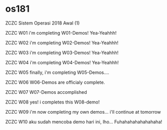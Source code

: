 # os181
ZCZC Sistem Operasi 2018 Awal (1)

ZCZC W01 i'm completing W01-Demos! Yea-Yeahhh!

ZCZC W02 i'm completing W02-Demos! Yea-Yeahhh!

ZCZC W03 i'm completing W03-Demos! Yea-Yeahhh!

ZCZC W04 i'm completing W04-Demos! Yea-Yeahhh!

ZCZC W05 finally, i'm completing W05-Demos....

ZCZC W06 W06-Demos are officialy complete.

ZCZC W07 W07-Demos accomplished

ZCZC W08 yes! i completes this W08-demo!

ZCZC W09 i'm now completing my own demos... i'll continue at tomorrow

ZCZC W10 aku sudah mencoba demo hari ini, lho... Fuhahahahahahahaha!
